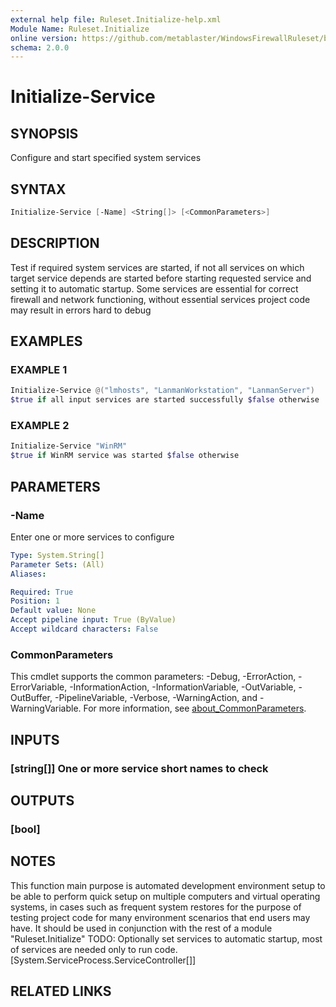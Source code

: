 ```yaml
---
external help file: Ruleset.Initialize-help.xml
Module Name: Ruleset.Initialize
online version: https://github.com/metablaster/WindowsFirewallRuleset/blob/master/Modules/Ruleset.Initialize/Help/en-US/Initialize-Service.md
schema: 2.0.0
---
```


# Initialize-Service

## SYNOPSIS

Configure and start specified system services

## SYNTAX

```powershell
Initialize-Service [-Name] <String[]> [<CommonParameters>]
```

## DESCRIPTION

Test if required system services are started, if not all services on which target service depends
are started before starting requested service and setting it to automatic startup.
Some services are essential for correct firewall and network functioning,
without essential services project code may result in errors hard to debug

## EXAMPLES

### EXAMPLE 1

```powershell
Initialize-Service @("lmhosts", "LanmanWorkstation", "LanmanServer")
$true if all input services are started successfully $false otherwise
```

### EXAMPLE 2

```powershell
Initialize-Service "WinRM"
$true if WinRM service was started $false otherwise
```

## PARAMETERS

### -Name

Enter one or more services to configure

```yaml
Type: System.String[]
Parameter Sets: (All)
Aliases:

Required: True
Position: 1
Default value: None
Accept pipeline input: True (ByValue)
Accept wildcard characters: False
```

### CommonParameters

This cmdlet supports the common parameters: -Debug, -ErrorAction, -ErrorVariable, -InformationAction, -InformationVariable, -OutVariable, -OutBuffer, -PipelineVariable, -Verbose, -WarningAction, and -WarningVariable. For more information, see [about_CommonParameters](http://go.microsoft.com/fwlink/?LinkID=113216).

## INPUTS

### [string[]] One or more service short names to check

## OUTPUTS

### [bool]

## NOTES

This function main purpose is automated development environment setup to be able to perform quick
setup on multiple computers and virtual operating systems, in cases such as frequent system restores
for the purpose of testing project code for many environment scenarios that end users may have.
It should be used in conjunction with the rest of a module "Ruleset.Initialize"
TODO: Optionally set services to automatic startup, most of services are needed only to run code.
\[System.ServiceProcess.ServiceController\[\]\]

## RELATED LINKS
